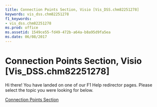 ```yaml
---
title: Connection Points Section, Visio [Vis_DSS.chm82251278]
keywords: vis_dss.chm82251278
f1_keywords:
- vis_dss.chm82251278
ms.prod: office
ms.assetid: 1549ce55-fd49-472b-a64a-b8a95d9fa5ea
ms.date: 06/08/2017
---
```



# Connection Points Section, Visio [Vis_DSS.chm82251278]

Hi there! You have landed on one of our F1 Help redirector pages. Please select the topic you were looking for below.

[Connection Points Section](http://msdn.microsoft.com/library/e0c9d25d-933c-1c46-2cdd-3fa6ba3e56af%28Office.15%29.aspx)

